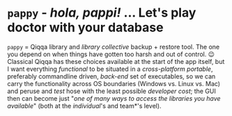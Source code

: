 # `pappy` - *hola, pappi!* ... Let's play doctor with your database

`pappy` = Qiqqa library and *library collective* backup + restore tool. The one you depend on when things have gotten too harsh and out of control. 😉
  Classical Qiqqa has these choices available at the start of the app itself, but I want everything *functional* to be situated in a *cross-platform portable*, preferably commandline driven, *back-end* set of executables, so we can carry the functionality across OS boundaries (Windows vs. Linux vs. Mac) and peruse and *test* hose with the least possible *developer cost*; the GUI then can become just "*one of many ways to access the libraries you have available*" (both at the *individual*'s and team*'s level).

